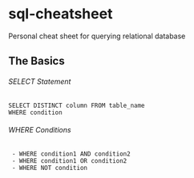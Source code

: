 # sql-cheatsheet
Personal cheat sheet for querying relational database

## The Basics

###### SELECT Statement
```
SELECT DISTINCT column FROM table_name 
WHERE condition
```

###### WHERE Conditions
```
 - WHERE condition1 AND condition2
 - WHERE condition1 OR condition2
 - WHERE NOT condition
```